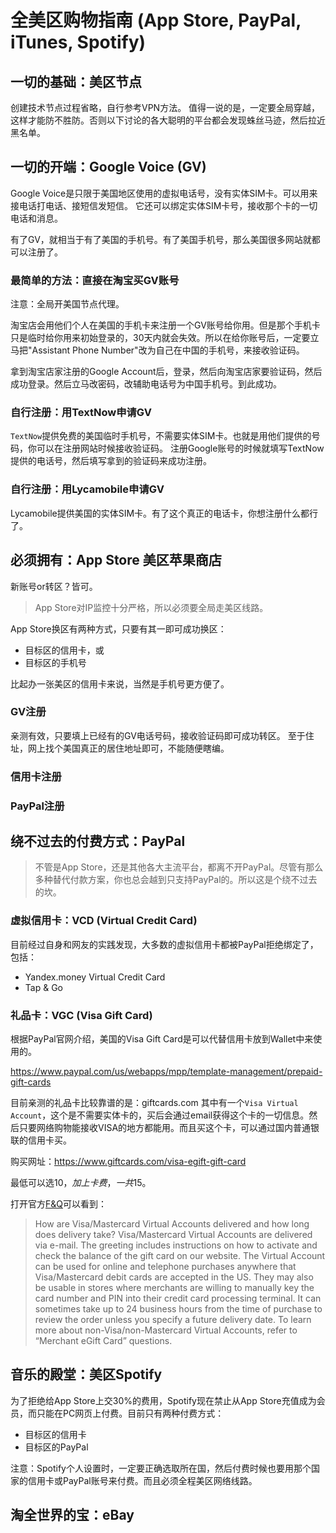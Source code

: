# 全美区购物指南 (App Store, PayPal, iTunes, Spotify)

## 一切的基础：美区节点

创建技术节点过程省略，自行参考VPN方法。
值得一说的是，一定要全局穿越，这样才能防不胜防。否则以下讨论的各大聪明的平台都会发现蛛丝马迹，然后拉近黑名单。


## 一切的开端：Google Voice (GV)

Google Voice是只限于美国地区使用的虚拟电话号，没有实体SIM卡。可以用来接电话打电话、接短信发短信。
它还可以绑定实体SIM卡号，接收那个卡的一切电话和消息。

有了GV，就相当于有了美国的手机号。有了美国手机号，那么美国很多网站就都可以注册了。


### 最简单的方法：直接在淘宝买GV账号

注意：全局开美国节点代理。

淘宝店会用他们个人在美国的手机卡来注册一个GV账号给你用。但是那个手机卡只是临时给你用来初始登录的，30天内就会失效。所以在给你账号后，一定要立马把"Assistant Phone Number"改为自己在中国的手机号，来接收验证码。

拿到淘宝店家注册的Google Account后，登录，然后向淘宝店家要验证码，然后成功登录。然后立马改密码，改辅助电话号为中国手机号。到此成功。

### 自行注册：用TextNow申请GV

`TextNow`提供免费的美国临时手机号，不需要实体SIM卡。也就是用他们提供的号码，你可以在注册网站时候接收验证码。
注册Google账号的时候就填写TextNow提供的电话号，然后填写拿到的验证码来成功注册。


### 自行注册：用Lycamobile申请GV

Lycamobile提供美国的实体SIM卡。有了这个真正的电话卡，你想注册什么都行了。


## 必须拥有：App Store 美区苹果商店

新账号or转区？皆可。

> App Store对IP监控十分严格，所以必须要全局走美区线路。

App Store换区有两种方式，只要有其一即可成功换区：
- 目标区的信用卡，或
- 目标区的手机号

比起办一张美区的信用卡来说，当然是手机号更方便了。

### GV注册

亲测有效，只要填上已经有的GV电话号码，接收验证码即可成功转区。
至于住址，网上找个美国真正的居住地址即可，不能随便瞎编。

### 信用卡注册




### PayPal注册



## 绕不过去的付费方式：PayPal

> 不管是App Store，还是其他各大主流平台，都离不开PayPal。尽管有那么多种替代付款方案，你也总会越到只支持PayPal的。所以这是个绕不过去的坎。


### 虚拟信用卡：VCD (Virtual Credit Card)

目前经过自身和网友的实践发现，大多数的虚拟信用卡都被PayPal拒绝绑定了，包括：
- Yandex.money Virtual Credit Card
- Tap & Go


### 礼品卡：VGC (Visa Gift Card)

根据PayPal官网介绍，美国的Visa Gift Card是可以代替信用卡放到Wallet中来使用的。

https://www.paypal.com/us/webapps/mpp/template-management/prepaid-gift-cards

目前亲测的礼品卡比较靠谱的是：giftcards.com
其中有一个`Visa Virtual Account`，这个是不需要实体卡的，买后会通过email获得这个卡的一切信息。然后只要网络购物能接收VISA的地方都能用。而且买这个卡，可以通过国内普通银联的信用卡买。

购买网址：https://www.giftcards.com/visa-egift-gift-card

最低可以选$10，加上卡费，一共$15。

打开官方[F&Q](https://www.giftcards.com/faq)可以看到：
> How are Visa/Mastercard Virtual Accounts delivered and how long does delivery take?
Visa/Mastercard Virtual Accounts are delivered via e-mail. The greeting includes instructions on how to activate and check the balance of the gift card on our website. The Virtual Account can be used for online and telephone purchases anywhere that Visa/Mastercard debit cards are accepted in the US. They may also be usable in stores where merchants are willing to manually key the card number and PIN into their credit card processing terminal.
It can sometimes take up to 24 business hours from the time of purchase to review the order unless you specify a future delivery date.
To learn more about non-Visa/non-Mastercard Virtual Accounts, refer to “Merchant eGift Card” questions.






## 音乐的殿堂：美区Spotify

为了拒绝给App Store上交30%的费用，Spotify现在禁止从App Store充值成为会员，而只能在PC网页上付费。目前只有两种付费方式：
- 目标区的信用卡
- 目标区的PayPal

注意：Spotify个人设置时，一定要正确选取所在国，然后付费时候也要用那个国家的信用卡或PayPal账号来付费。而且必须全程美区网络线路。


## 淘全世界的宝：eBay